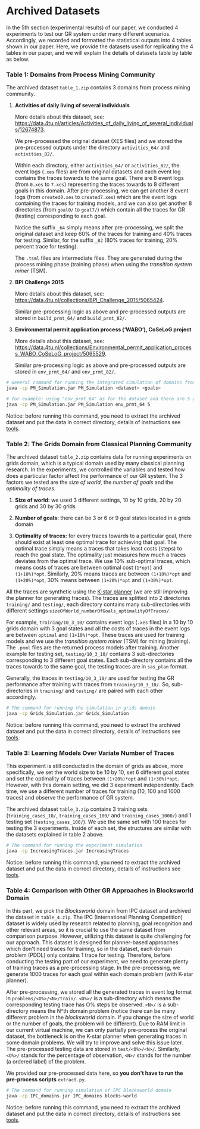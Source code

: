 # Archived Datasets

In the 5th section (experimental results) of our paper, we conducted 4 experiments to test our GR system under many different scenarios. Accordingly, we recorded and formatted the statistical outputs into 4 tables shown in our paper. Here, we provide the datasets used for replicating the 4 tables in our paper, and we will explain the details of datasets table by table as below.



### Table 1: Domains from Process Mining Community

The archived dataset ``table_1.zip`` contains 3 domains from process mining community.

1. **Activities of daily living of several individuals**

   More details about this dataset, see: https://data.4tu.nl/articles/Activities_of_daily_living_of_several_individuals/12674873.

   We pre-processed the original dataset (XES files) and we stored the pre-processed outputs under the directory ``activities_64/`` and ``activities_82/``. 

   Within each directory, either ``activities_64/`` or ``activities_82/``, the event logs (``.xes`` files) are from original datasets and each event log contains the traces towards to the same goal. There are 8 event logs (from ``0.xes`` to ``7.xes``) representing the traces towards to 8 different goals in this domain. After pre-processing, we can get another 8 event logs (from ``created0.xes`` to ``created7.xes``) which are the event logs containing the traces for training models, and we can also get another 8 directories (from ``goal0/`` to ``goal7/``) which contain all the traces for GR (testing) corresponding to each goal. 

   Notice the suffix ``_64`` simply means after pre-processing, we split the original dataset and keep 60% of the traces for training and 40% traces for testing. Similar, for the suffix ``_82`` (80% traces for training, 20% percent trace for testing). 

   The ``.tsml`` files are intermediate files. They are generated during the process mining phase (training phase) when using the *transition system miner* (TSM).

2. **BPI Challenge 2015**

   More details about this dataset, see: https://data.4tu.nl/collections/BPI_Challenge_2015/5065424.

   Similar pre-processing logic as above and pre-processed outputs are stored in ``build_prmt_64/`` and ``build_prmt_82/``.

3. **Environmental permit application process (‘WABO’), CoSeLoG project**

   More details about this dataset, see: https://data.4tu.nl/collections/Environmental_permit_application_process_WABO_CoSeLoG_project/5065529.

   Similar pre-processing logic as above and pre-processed outputs are stored in ``env_prmt_64/`` and ``env_prmt_82/``.

```sh
# General command for running the integrated simulation of domains from process mining community.
java -cp PM_Simulation.jar PM_Simulation <dataset> <goals>

# for example: using "env_prmt_64" as for the dataset and there are 5 goals in that domain.
java -cp PM_Simulation.jar PM_Simulation env_prmt_64 5
```

Notice: before running this command, you need to extract the archived dataset and put the data in correct directory, details of instructions see [tools](https://github.com/zihangs/fp1189_aamas2020/tree/master/tools).



### Table 2: The Grids Domain from Classical Planning Community

The archived dataset ``table_2.zip`` contains data for running experiments on grids domain, which is a typical domain used by many classical planning research. In the experiments, we controlled the variables and tested how does a particular factor affect the performance of our GR system. The 3 factors we tested are the *size of world*, the *number of goals* and the *optimality of traces*.

1. **Size of world:** we used 3 different settings, 10 by 10 grids, 20 by 20 grids and 30 by 30 grids

2. **Number of goals:** there can be 3 or 6 or 9 goal states located in a grids domain

3. **Optimality of traces:** for every traces towards to a particular goal, there should exist at least one optimal trace for achieving that goal. The optimal trace simply means a traces that takes least costs (steps) to reach the goal state. The optimality just measures how much a traces deviates from the optimal trace. We use 10% sub-optimal traces, which means costs of traces are between optimal cost (``1*opt``) and ``(1+10%)*opt``. Similarly, 20% means traces are between ``(1+10%)*opt`` and ``(1+20%)*opt``, 30% means between ``(1+20%)*opt`` and ``(1+30%)*opt``.

All the traces are synthetic using the [K-star planner](https://github.com/ctpelok77/kstar) (we are still improving the planner for generating traces). The traces are splitted into 2 directories ``training/`` and ``testing/``, each directory contains many sub-directories with different settings ``sizeOfWorld_numberOfGoals_optimalityOfTraces/``. 

For example, ``training/10_3_10/`` contains event logs (``.xes`` files) in a 10 by 10 grids domain with 3 goal states and all the costs of traces in the event logs are between ``optimal`` and ``(1+10%)*opt``. These traces are used for training models and we use the *transition system miner* (TSM) for mining (training). The ``.pnml`` files are the returned process models after training. Another example for testing set, ``testing/10_3_10/`` contains 3 sub-directories corresponding to 3 different goal states. Each sub-directory contains all the traces towards to the same goal, the testing traces are in ``sas_plan`` format. 

Generally, the traces in ``testing/10_3_10/`` are used for testing the GR performance after training with traces from ``training/10_3_10/``. So, sub-directories in ``training/`` and ``testing/`` are paired with each other accordingly.

```sh
# The command for running the simulation in grids domain
java -cp Grids_Simulation.jar Grids_Simulation
```

Notice: before running this command, you need to extract the archived dataset and put the data in correct directory, details of instructions see [tools](https://github.com/zihangs/fp1189_aamas2020/tree/master/tools).



### Table 3:  Learning Models Over Variate Number of Traces

This experiment is still conducted in the domain of grids as above, more specifically, we set the world size to be 10 by 10, set 6 different goal states and set the optimality of traces between ``(1+20%)*opt`` and ``(1+30%)*opt``. However, with this domain setting, we did 3 experiment independently. Each time, we use a different number of traces for training (10, 100 and 1000 traces) and observe the performance of GR system.

The archived dataset ``table_3.zip`` contains 3 training sets (``training_cases_10/``, ``training_cases_100/`` and ``training_cases_1000/``) and 1 testing set (``testing_cases_100/``). We use the same set with 100 traces for testing the 3 experiments. Inside of each set, the structures are similar with the datasets explained in table 2 above.

```sh
# The command for running the experiment simulation
java -cp IncreasingTraces.jar IncreasingTraces
```

Notice: before running this command, you need to extract the archived dataset and put the data in correct directory, details of instructions see [tools](https://github.com/zihangs/fp1189_aamas2020/tree/master/tools).



### Table 4: Comparison with Other GR Approaches in Blocksworld Domain

In this part, we pick the *Blocksworld* domain from IPC dataset and archived the dataset in ``table_4.zip``. The IPC (International Planning Competition) dataset is widely used by research related to planning, goal recognition and other relevant areas, so it is crucial to use the same dataset from comparison purpose. However, utilizing this dataset is quite challenging for our approach. This dataset is designed for planner-based approaches which don't need traces for training, so in the dataset, each domain problem (PDDL) only contains 1 trace for testing. Therefore, before conducting the testing part of our experiment, we need to generate plenty of training traces as a pre-processing stage. In the pre-processing, we generate 1000 traces for each goal within each domain problem (with K-star planner).

After pre-processing, we stored all the generated traces in event log format in ``problems/<O%>/<N>/train/``. ``<O%>/`` is a sub-directory which means the corresponding testing trace has O% steps be observed. ``<N>/`` is a sub-directory means the N^th domain problem (notice there can be many different problem in the *blocksworld* domain. If you change the size of world or the number of goals, the problem will be different). Due to RAM limit in our current virtual machine, we can only partially pre-process the original dataset, the bottleneck is on the K-star planner when generating traces in some domain problems. We will try to improve and solve this issue later. The pre-processed testing data are stored in ``test/<O%>/<N>/``. Similarly, ``<O%>/`` stands for the percentage of observation, ``<N>/`` stands for the number (a ordered label) of the problem.

We provided our pre-processed data here, so **you don't have to run the pre-process scripts** ``extract.py``.

```sh
# The command for running simulation of IPC Blocksworld domain
java -cp IPC_domains.jar IPC_domains blocks-world
```

Notice: before running this command, you need to extract the archived dataset and put the data in correct directory, details of instructions see [tools](https://github.com/zihangs/fp1189_aamas2020/tree/master/tools).